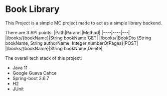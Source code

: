 # Book Library

This Project is a simple MC project made to act as a simple library backend.

There are 3 API points:
|Path|Params|Method|
|----|----|---|
|/books/{bookName}|String bookName|GET|
|/books/|BookDto {String bookName, String authorName, Integer numberOfPages}|POST|
|/books/{bookName}|String bookName|Delete|

The overall tech stack of this project:
- Java 11
- Google Guava Cahce
- Spring-boot 2.6.7
- H2
- JUnit

